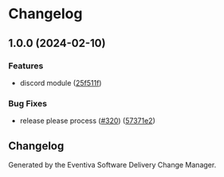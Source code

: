 # Changelog

## 1.0.0 (2024-02-10)

### Features

- discord module ([25f511f](https://github.com/Eventiva/Eventiva/commit/25f511fd049709cc618d12b47b2622f9c8a57e84))

### Bug Fixes

- release please process ([#320](https://github.com/Eventiva/Eventiva/issues/320)) ([57371e2](https://github.com/Eventiva/Eventiva/commit/57371e2d2391bf729d491ff9b1ce90107a45a4c5))

## Changelog

Generated by the Eventiva Software Delivery Change Manager.
